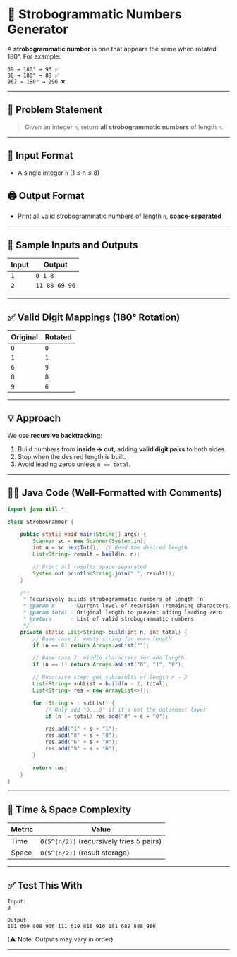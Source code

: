 # 🔄 Strobogrammatic Numbers Generator

A **strobogrammatic number** is one that appears the same when rotated 180°. For example:

```
69 → 180° → 96 ✅
88 → 180° → 88 ✅
962 → 180° → 296 ❌
```

---

## 📌 Problem Statement

> Given an integer `n`, return **all strobogrammatic numbers** of length `n`.

---

## 🧾 Input Format

* A single integer `n` (1 ≤ n ≤ 8)

## 🖨 Output Format

* Print all valid strobogrammatic numbers of length `n`, **space-separated**

---

## 🧪 Sample Inputs and Outputs

| Input | Output        |
| ----- | ------------- |
| `1`   | `0 1 8`       |
| `2`   | `11 88 69 96` |

---

## ✅ Valid Digit Mappings (180° Rotation)

| Original | Rotated |
| -------- | ------- |
| `0`      | `0`     |
| `1`      | `1`     |
| `6`      | `9`     |
| `8`      | `8`     |
| `9`      | `6`     |

---

## 💡 Approach

We use **recursive backtracking**:

1. Build numbers from **inside → out**, adding **valid digit pairs** to both sides.
2. Stop when the desired length is built.
3. Avoid leading zeros unless `n == total`.

---

## 👨‍💻 Java Code (Well-Formatted with Comments)

```java
import java.util.*;

class StroboGrammer {

    public static void main(String[] args) {
        Scanner sc = new Scanner(System.in);
        int n = sc.nextInt();  // Read the desired length
        List<String> result = build(n, n);

        // Print all results space-separated
        System.out.println(String.join(" ", result));
    }

    /**
     * Recursively builds strobogrammatic numbers of length 'n'
     * @param n     - Current level of recursion (remaining characters)
     * @param total - Original length to prevent adding leading zero
     * @return      - List of valid strobogrammatic numbers
     */
    private static List<String> build(int n, int total) {
        // Base case 1: empty string for even length
        if (n == 0) return Arrays.asList("");

        // Base case 2: middle characters for odd length
        if (n == 1) return Arrays.asList("0", "1", "8");

        // Recursive step: get subresults of length n - 2
        List<String> subList = build(n - 2, total);
        List<String> res = new ArrayList<>();

        for (String s : subList) {
            // Only add "0...0" if it's not the outermost layer
            if (n != total) res.add("0" + s + "0");

            res.add("1" + s + "1");
            res.add("8" + s + "8");
            res.add("6" + s + "9");
            res.add("9" + s + "6");
        }

        return res;
    }
}
```

---

## 🧠 Time & Space Complexity

| Metric | Value                                    |
| ------ | ---------------------------------------- |
| Time   | `O(5^(n/2))` (recursively tries 5 pairs) |
| Space  | `O(5^(n/2))` (result storage)            |

---

## ✅ Test This With

```
Input:
3

Output:
101 609 808 906 111 619 818 916 181 689 888 986
```

(⚠ Note: Outputs may vary in order)

---